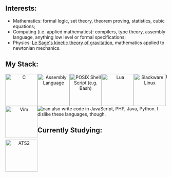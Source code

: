 

## Interests:

* Mathematics: formal logic, set theory, theorem proving, statistics, cubic equations;
* Computing (i.e. applied mathematics): compilers, type theory, assembly language, anything low level or formal specifications;
* Physics: [Le Sage's kinetic theory of gravitation](http://publica-sbi.if.usp.br/PDFs/pd1616.pdf), mathematics applied to newtonian mechanics.

## My Stack:

<center>
<img src="https://cdn.jsdelivr.net/gh/devicons/devicon@latest/icons/c/c-original.svg" alt="C" title="C" height="100" /><img src="https://cdn.hackr.io/uploads/topics/1507565940Mt96nRTIF8.png" alt="Assembly Language" title="Assembly Language" height="100"/><img src="https://cdn.jsdelivr.net/gh/devicons/devicon@latest/icons/bash/bash-original.svg" alt="POSIX Shell Script (e.g. Bash)" title="POSIX Shell Scripting (e.g. Bash)" height="100"/><img src="https://cdn.jsdelivr.net/gh/devicons/devicon@latest/icons/lua/lua-original.svg" alt="Lua" title="Lua" height="100"/><img src="https://upload.wikimedia.org/wikipedia/commons/3/34/Slackware_logo.svg" alt="Slackware Linux" title="Slackware Linux" height="100"/><img src="https://cdn.jsdelivr.net/gh/devicons/devicon@latest/icons/vim/vim-original.svg" alt="Vim" title="Vim" height="100"/>



<img src="https://github-readme-stats.vercel.app/api/top-langs/?username=rfelipe03&layout=compact"/>


  
</center>

I can also write code in JavaScript, PHP, Java, Python. I dislike these languages, though.

## Currently Studying:

<center>
<a href="https://www.cs.bu.edu/~hwxi/atslangweb/"><img src="https://www.cs.bu.edu/~hwxi/atslangweb/MYDATA/theLogo.png" alt="ATS2" title="ATS2" height="100"/></a>
</center>


<style>img{float:left;display:inline;}</style>
